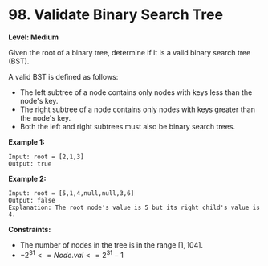 # 98. Validate Binary Search Tree
**Level: Medium**

Given the root of a binary tree, determine if it is a valid binary search tree (BST).

A valid BST is defined as follows:
* The left subtree of a node contains only nodes with keys less than the node's key.
* The right subtree of a node contains only nodes with keys greater than the node's key.
* Both the left and right subtrees must also be binary search trees.

**Example 1:**

```
Input: root = [2,1,3]
Output: true
```

**Example 2:**
```
Input: root = [5,1,4,null,null,3,6]
Output: false
Explanation: The root node's value is 5 but its right child's value is 4.
```
 
**Constraints:**
* The number of nodes in the tree is in the range $[1, 104]$.
* $-2^31 <= Node.val <= 2^31 - 1$